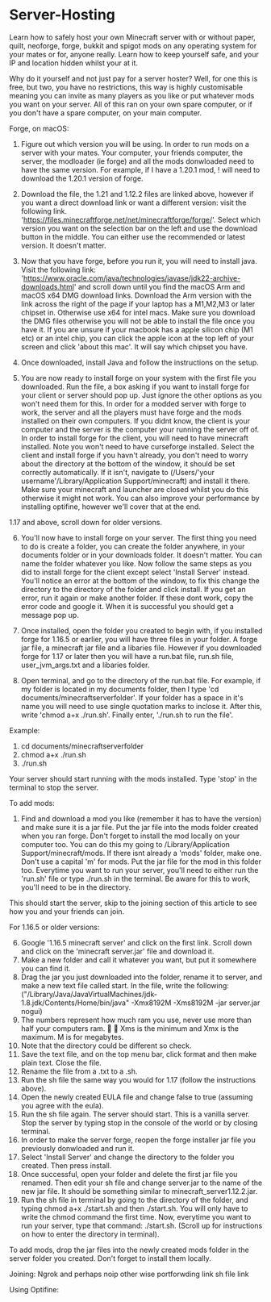 # Server-Hosting
Learn how to safely host your own Minecraft server with or without paper, quilt, neoforge, forge, bukkit and spigot mods on any operating system for your mates or for, anyone really. Learn how to keep yourself safe, and your IP and location hidden whilst your at it.

Why do it yourself and not just pay for a server hoster?
Well, for one this is free, but two, you have no restrictions, this way is highly customisable meaning you can invite as many players as you like or put whatever mods you want on your server. All of this ran on your own spare computer, or if you don't have a spare computer, on your main computer.

Forge, on macOS:
1. Figure out which version you will be using. In order to run mods on a server with your mates. Your computer, your friends computer, the server, the modloader (ie forge) and all the mods donwloaded need to have the same version. For example, if I have a 1.20.1 mod, ! will need to download the 1.20.1 version of forge.

2. Download the file, the 1.21 and 1.12.2 files are linked above, however if you want a direct download link or want a different version: visit the following link. 'https://files.minecraftforge.net/net/minecraftforge/forge/'. Select which version you want on the selection bar on the left and use the download button in the middle. You can either use the recommended or latest version. It doesn't matter.

3. Now that you have forge, before you run it, you will need to install java. Visit the following link: 'https://www.oracle.com/java/technologies/javase/jdk22-archive-downloads.html' and scroll down until you find the macOS Arm and macOS x64 DMG download links. Download the Arm version with the link across the right of the page if your laptop has a M1,M2,M3 or later chipset in. Otherwise use x64 for intel macs. Make sure you download the DMG files otherwise you will not be able to install the file once you have it. If you are unsure if your macbook has a apple silicon chip (M1 etc) or an intel chip, you can click the apple icon at the top left of your screen and click 'about this mac'. It will say which chipset you have.

4. Once downloaded, install Java and follow the instructions on the setup.

5. You are now ready to install forge on your system with the first file you downloaded. Run the file, a box asking if you want to install forge for your client or server should pop up. Just ignore the other options as you won't need them for this. In order for a modded server with forge to work, the server and all the players must have forge and the mods installed on their own computers. If you didnt know, the client is your computer and the server is the computer your running the server off of. In order to install forge for the client, you will need to have minecraft installed. Note you won't need to have curseforge installed. Select the client and install forge if you havn't already, you don't need to worry about the directory at the bottom of the window, it should be set correctly automatically. If it isn't, navigate to (/Users/'your username'/Library/Application Support/minecraft) and install it there. Make sure your minecraft and launcher are closed whilst you do this otherwise it might not work. You can also improve your performance by installing optifine, however we'll cover that at the end.

1.17 and above, scroll down for older versions.

6. You'll now have to install forge on your server. The first thing you need to do is create a folder, you can create the folder anywhere, in your documents folder or in your downloads folder. It doesn't matter. You can name the folder whatever you like. Now follow the same steps as you did to install forge for the client except select 'Install Server' instead. You'll notice an error at the bottom of the window, to fix this change the directory to the directory of the folder and click install. If you get an error, run it again or make another folder. If these dont work, copy the error code and google it. When it is successful you should get a message pop up.

7. Once installed, open the folder you created to begin with, if you installed forge for 1.16.5 or earlier, you will have three files in your folder. A forge jar file, a minecraft jar file and a libaries file. However if you downloaded forge for 1.17 or later then you will have a run.bat file, run.sh file, user_jvm_args.txt and a libaries folder.

8. Open terminal, and go to the directory of the run.bat file. For example, if my folder is located in my documents folder, then I type 'cd documents/minecraftserverfolder'. If your folder has a space in it's name you will need to use single quotation marks to inclose it. After this, write 'chmod a+x ./run.sh'. Finally enter, './run.sh to run the file'.

Example:
1. cd documents/minecraftserverfolder
2. chmod a+x ./run.sh
3. ./run.sh

Your server should start running with the mods installed. Type 'stop' in the terminal to stop the server.

To add mods:
1. Find and download a mod you like (remember it has to have the version) and make sure it is a jar file. Put the jar file into the mods folder created when you ran forge. Don't forget to install the mod locally on your computer too. You can do this my going to /Library/Application Support/minecraft/mods. If there isnt already a 'mods' folder, make one. Don't use a capital 'm' for mods. Put the jar file for the mod in this folder too. Everytime you want to run your server, you'll need to either run the 'run.sh' file or type ./run.sh in the terminal. Be aware for this to work, you'll need to be in the directory. 

This should start the server, skip to the joining section of this article to see how you and your friends can join.

For 1.16.5 or older versions:

6. Google '1.16.5 minecraft server' and click on the first link. Scroll down and click on the 'minecraft server.jar' file and download it.
7. Make a new folder and call it whatever you want, but put it somewhere you can find it.
8. Drag the jar you just downloaded into the folder, rename it to server, and make a new text file called start. In the file, write the following:
 ("/Library/Java/JavaVirtualMachines/jdk-1.8.jdk/Contents/Home/bin/java" -Xmx8192M -Xms8192M -jar server.jar nogui)
9. The numbers represent how much ram you use, never use more than half your computers ram. 🐑 🐏 Xms is the minimum and Xmx is the maximum. M is for megabytes.
10. Note that the directory could be different so check.
11. Save the text file, and on the top menu bar, click format and then make plain text. Close the file.
12. Rename the file from a .txt to a .sh.
13. Run the sh file the same way you would for 1.17 (follow the instructions above).
14. Open the newly created EULA file and change false to true (assuming you agree with the eula).
15. Run the sh file again. The server should start. This is a vanilla server. Stop the server by typing stop in the console of the world or by closing terminal.
16. In order to make the server forge, reopen the forge installer jar file you previously donwloaded and run it.
17. Select 'Install Server' and change the directory to the folder you created. Then press install.
18. Once successful, open your folder and delete the first jar file you renamed. Then edit your sh file and change server.jar to the name of the new jar file. It should be something similar to minecraft_server1.12.2.jar.
19. Run the sh file in terminal by going to the directory of the folder, and typing chmod a+x ./start.sh and then ./start.sh. You will only have to write the chmod command the first time. Now, everytime you want to run your server, type that command: ./start.sh. (Scroll up for instructions on how to enter the directory in terminal).

To add mods, drop the jar files into the newly created mods folder in the server folder you created. Don't forget to install them locally.

Joining:
Ngrok and perhaps noip
other wise portforwding link
sh file link

Using Optifine:


